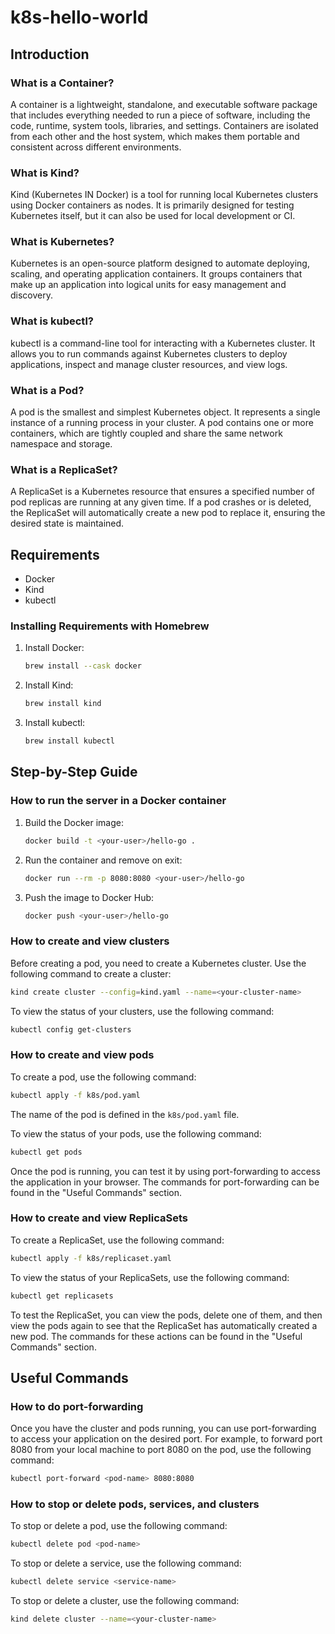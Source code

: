 # k8s-hello-world

## Introduction

### What is a Container?

A container is a lightweight, standalone, and executable software package that
includes everything needed to run a piece of software, including the code,
runtime, system tools, libraries, and settings. Containers are isolated from
each other and the host system, which makes them portable and consistent across
different environments.

### What is Kind?

Kind (Kubernetes IN Docker) is a tool for running local Kubernetes clusters
using Docker containers as nodes. It is primarily designed for testing
Kubernetes itself, but it can also be used for local development or CI.

### What is Kubernetes?

Kubernetes is an open-source platform designed to automate deploying, scaling,
and operating application containers. It groups containers that make up an
application into logical units for easy management and discovery.

### What is kubectl?

kubectl is a command-line tool for interacting with a Kubernetes cluster. It
allows you to run commands against Kubernetes clusters to deploy applications,
inspect and manage cluster resources, and view logs.

### What is a Pod?

A pod is the smallest and simplest Kubernetes object. It represents a single
instance of a running process in your cluster. A pod contains one or more
containers, which are tightly coupled and share the same network namespace and
storage.

### What is a ReplicaSet?

A ReplicaSet is a Kubernetes resource that ensures a specified number of pod
replicas are running at any given time. If a pod crashes or is deleted, the
ReplicaSet will automatically create a new pod to replace it, ensuring the
desired state is maintained.

## Requirements

- Docker
- Kind
- kubectl

### Installing Requirements with Homebrew

1. Install Docker:
   ```sh
   brew install --cask docker
   ```

2. Install Kind:
   ```sh
   brew install kind
   ```

3. Install kubectl:
   ```sh
   brew install kubectl
   ```

## Step-by-Step Guide

### How to run the server in a Docker container

1. Build the Docker image:
   ```sh
   docker build -t <your-user>/hello-go .
   ```

2. Run the container and remove on exit:
   ```sh
   docker run --rm -p 8080:8080 <your-user>/hello-go
   ```

3. Push the image to Docker Hub:
   ```sh
   docker push <your-user>/hello-go
   ```

### How to create and view clusters

Before creating a pod, you need to create a Kubernetes cluster. Use the
following command to create a cluster:

```sh
kind create cluster --config=kind.yaml --name=<your-cluster-name>
```

To view the status of your clusters, use the following command:

```sh
kubectl config get-clusters
```

### How to create and view pods

To create a pod, use the following command:

```sh
kubectl apply -f k8s/pod.yaml
```

The name of the pod is defined in the `k8s/pod.yaml` file.

To view the status of your pods, use the following command:

```sh
kubectl get pods
```

Once the pod is running, you can test it by using port-forwarding to access the
application in your browser. The commands for port-forwarding can be found in
the "Useful Commands" section.

### How to create and view ReplicaSets

To create a ReplicaSet, use the following command:

```sh
kubectl apply -f k8s/replicaset.yaml
```

To view the status of your ReplicaSets, use the following command:

```sh
kubectl get replicasets
```

To test the ReplicaSet, you can view the pods, delete one of them, and then view
the pods again to see that the ReplicaSet has automatically created a new pod.
The commands for these actions can be found in the "Useful Commands" section.

## Useful Commands

### How to do port-forwarding

Once you have the cluster and pods running, you can use port-forwarding to
access your application on the desired port. For example, to forward port 8080
from your local machine to port 8080 on the pod, use the following command:

```sh
kubectl port-forward <pod-name> 8080:8080
```

### How to stop or delete pods, services, and clusters

To stop or delete a pod, use the following command:

```sh
kubectl delete pod <pod-name>
```

To stop or delete a service, use the following command:

```sh
kubectl delete service <service-name>
```

To stop or delete a cluster, use the following command:

```sh
kind delete cluster --name=<your-cluster-name>
```
